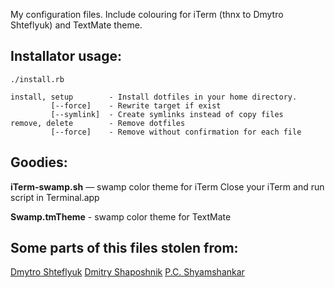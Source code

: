 My configuration files. Include colouring for iTerm (thnx to Dmytro Shteflyuk) and TextMate theme.

## Installator usage:

    ./install.rb

    install, setup        - Install dotfiles in your home directory.
             [--force]    - Rewrite target if exist
             [--symlink]  - Create symlinks instead of copy files
    remove, delete        - Remove dotfiles
             [--force]    - Remove without confirmation for each file


## Goodies:

**iTerm-swamp.sh** — swamp color theme for iTerm
Close your iTerm and run script in Terminal.app

**Swamp.tmTheme** - swamp color theme for TextMate


## Some parts of this files stolen from:
[Dmytro Shteflyuk](http://github.com/kpumuk)
[Dmitry Shaposhnik](http://github.com/daemon)
[P.C. Shyamshankar](http://github.com/sykora)